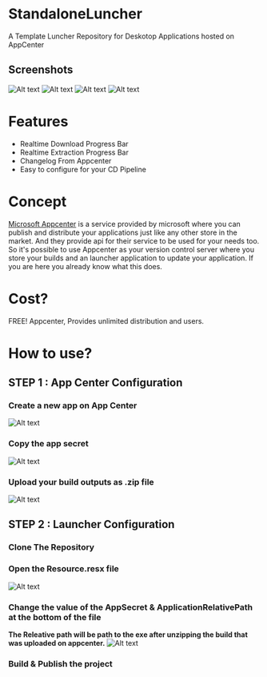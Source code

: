 # StandaloneLuncher
A Template Luncher Repository for Deskotop Applications hosted on AppCenter

## Screenshots
![Alt text](Screenshots/1.PNG)
![Alt text](Screenshots/2.PNG)
![Alt text](Screenshots/3.PNG)
![Alt text](Screenshots/4.PNG)

# Features
* Realtime Download Progress Bar
* Realtime Extraction Progress Bar
* Changelog From Appcenter
* Easy to configure for your CD Pipeline

# Concept
[Microsoft Appcenter](https://appcenter.ms/) is a service provided by microsoft where you can publish and distribute your applications just like any other store in the market. And they provide api for their service to be used for your needs too. So it's possible to use Appcenter as your version control server where you store your builds and an launcher application to update your application. If you are here you already know what this does.

# Cost?
FREE! Appcenter, Provides unlimited distribution and users. 

# How to use?

## STEP 1 : App Center Configuration
### Create a new app on App Center 
![Alt text](GitHubResources/AppCenter_New.PNG)
### Copy the app secret
![Alt text](GitHubResources/AppCenterSecret.PNG)

### Upload your build outputs as .zip file
![Alt text](GitHubResources/NewRelease.PNG)


## STEP 2 : Launcher Configuration
### Clone The Repository
### Open the Resource.resx file 
![Alt text](GitHubResources/ResourcesFile.PNG)
### Change the value of the AppSecret & ApplicationRelativePath at the bottom of the file
**The Releative path will be path to the exe after unzipping the build that was uploaded on appcenter.**
![Alt text](GitHubResources/ValuesFile.PNG)
### Build & Publish the project


